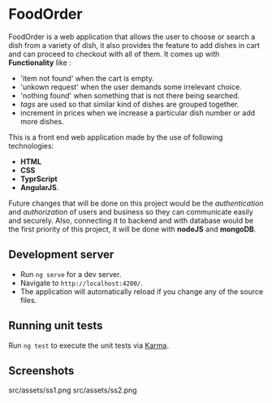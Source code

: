 # FoodOrder

FoodOrder is a web application that allows the user to choose or search a dish from a variety of dish, it also provides the feature to add dishes in cart and can proceed to checkout with all of them. 
It comes up with **Functionality** like :
- 'item not found' when the cart is empty.
- 'unkown request' when the user demands some irrelevant choice.
- 'nothing found' when something that is not there being searched.
- _tags_ are used so that similar kind of dishes are grouped together.
- increment in prices when we increase a particular dish number or add more dishes.

This is a front end web application made by the use of following technologies:
- **HTML**
- **CSS**
- **TyprScript**
- **AngularJS**.

Future changes that will be done on this project would be the _authentication_ and _authorization_ of users and business so they can communicate easily and securely.
Also, connecting it to backend and with database would be the first priority of this project, it will be done with **nodeJS** and **mongoDB**.

## Development server

- Run `ng serve` for a dev server. 
- Navigate to `http://localhost:4200/`. 
- The application will automatically reload if you change any of the source files.

## Running unit tests

Run `ng test` to execute the unit tests via [Karma](https://karma-runner.github.io).

## Screenshots

src/assets/ss1.png
src/assets/ss2.png
